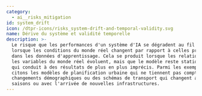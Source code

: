 ```yaml
---
category:
  - ai__risks_mitigation
id: system_drift
icon: /dtpr-icons/risks_system-drift-and-temporal-validity.svg
name: Dérive du système et validité temporelle
description: >-
  Le risque que les performances d'un système d'IA se dégradent au fil du temps
  lorsque les conditions du monde réel changent par rapport à celles présentes
  dans les données d'apprentissage. Cela se produit lorsque les relations entre
  les variables du monde réel évoluent, mais que le modèle reste statique, ce
  qui conduit à des résultats de plus en plus imprécis. Parmi les exemples,
  citons les modèles de planification urbaine qui ne tiennent pas compte des
  changements démographiques ou des schémas de transport qui changent au fil des
  saisons ou avec l'arrivée de nouvelles infrastructures.
---
```


